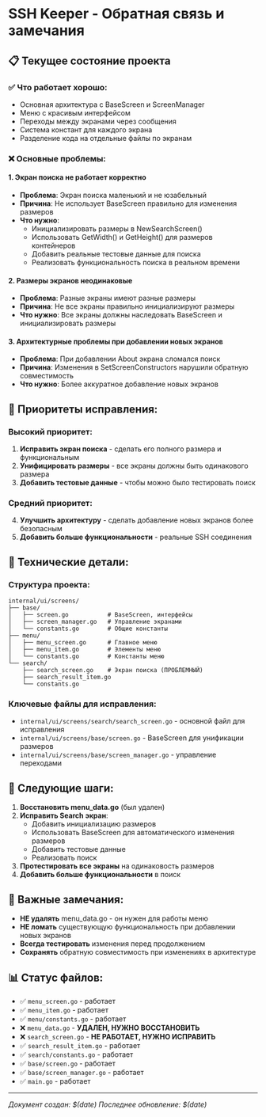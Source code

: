 # SSH Keeper - Обратная связь и замечания

## 📋 Текущее состояние проекта

### ✅ Что работает хорошо:

- Основная архитектура с BaseScreen и ScreenManager
- Меню с красивым интерфейсом
- Переходы между экранами через сообщения
- Система констант для каждого экрана
- Разделение кода на отдельные файлы по экранам

### ❌ Основные проблемы:

#### 1. **Экран поиска не работает корректно**

- **Проблема**: Экран поиска маленький и не юзабельный
- **Причина**: Не использует BaseScreen правильно для изменения размеров
- **Что нужно**:
  - Инициализировать размеры в NewSearchScreen()
  - Использовать GetWidth() и GetHeight() для размеров контейнеров
  - Добавить реальные тестовые данные для поиска
  - Реализовать функциональность поиска в реальном времени

#### 2. **Размеры экранов неодинаковые**

- **Проблема**: Разные экраны имеют разные размеры
- **Причина**: Не все экраны правильно инициализируют размеры
- **Что нужно**: Все экраны должны наследовать BaseScreen и инициализировать размеры

#### 3. **Архитектурные проблемы при добавлении новых экранов**

- **Проблема**: При добавлении About экрана сломался поиск
- **Причина**: Изменения в SetScreenConstructors нарушили обратную совместимость
- **Что нужно**: Более аккуратное добавление новых экранов

## 🎯 Приоритеты исправления:

### Высокий приоритет:

1. **Исправить экран поиска** - сделать его полного размера и функциональным
2. **Унифицировать размеры** - все экраны должны быть одинакового размера
3. **Добавить тестовые данные** - чтобы можно было тестировать поиск

### Средний приоритет:

4. **Улучшить архитектуру** - сделать добавление новых экранов более безопасным
5. **Добавить больше функциональности** - реальные SSH соединения

## 🔧 Технические детали:

### Структура проекта:

```
internal/ui/screens/
├── base/
│   ├── screen.go           # BaseScreen, интерфейсы
│   ├── screen_manager.go   # Управление экранами
│   └── constants.go        # Общие константы
├── menu/
│   ├── menu_screen.go      # Главное меню
│   ├── menu_item.go        # Элементы меню
│   └── constants.go        # Константы меню
└── search/
    ├── search_screen.go    # Экран поиска (ПРОБЛЕМНЫЙ)
    ├── search_result_item.go
    └── constants.go
```

### Ключевые файлы для исправления:

- `internal/ui/screens/search/search_screen.go` - основной файл для исправления
- `internal/ui/screens/base/screen.go` - BaseScreen для унификации размеров
- `internal/ui/screens/base/screen_manager.go` - управление переходами

## 📝 Следующие шаги:

1. **Восстановить menu_data.go** (был удален)
2. **Исправить Search экран**:
   - Добавить инициализацию размеров
   - Использовать BaseScreen для автоматического изменения размеров
   - Добавить тестовые данные
   - Реализовать поиск
3. **Протестировать все экраны** на одинаковость размеров
4. **Добавить больше функциональности** в поиск

## 🚨 Важные замечания:

- **НЕ удалять** menu_data.go - он нужен для работы меню
- **НЕ ломать** существующую функциональность при добавлении новых экранов
- **Всегда тестировать** изменения перед продолжением
- **Сохранять** обратную совместимость при изменениях в архитектуре

## 📊 Статус файлов:

- ✅ `menu_screen.go` - работает
- ✅ `menu_item.go` - работает
- ✅ `menu/constants.go` - работает
- ❌ `menu_data.go` - **УДАЛЕН, НУЖНО ВОССТАНОВИТЬ**
- ❌ `search_screen.go` - **НЕ РАБОТАЕТ, НУЖНО ИСПРАВИТЬ**
- ✅ `search_result_item.go` - работает
- ✅ `search/constants.go` - работает
- ✅ `base/screen.go` - работает
- ✅ `base/screen_manager.go` - работает
- ✅ `main.go` - работает

---

_Документ создан: $(date)_
_Последнее обновление: $(date)_
